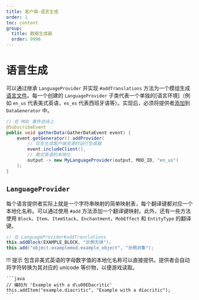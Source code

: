 ```yaml
---
title: 客户端-语言生成
order: 1
toc: content
group:
  title: 数据生成器
  order: 9996
---
```

语言生成
===================

可以通过继承 `LanguageProvider` 并实现 `#addTranslations` 方法为一个模组生成[语言文件][lang]。每一个创建的 `LanguageProvider` 子类代表一个单独的[语言环境]（例如 `en_us` 代表美式英语，`es_es` 代表西班牙语等）。实现后，必须将提供者[添加][datagen]到 `DataGenerator` 中。

```java
// 在 MOD 事件总线上
@SubscribeEvent
public void gatherData(GatherDataEvent event) {
    event.getGenerator().addProvider(
        // 仅在生成客户端资源时运行生成器
        event.includeClient(),
        // 美式英语的本地化
        output -> new MyLanguageProvider(output, MOD_ID, "en_us")
    );
}
```

`LanguageProvider`
------------------

每个语言提供者实际上就是一个字符串映射的简单映射表，每个翻译键都对应一个本地化名称。可以通过使用 `#add` 方法添加一个翻译键映射。此外，还有一些方法使用 `Block`、`Item`、`ItemStack`、`Enchantment`、`MobEffect` 和 `EntityType` 的翻译键。

```java
// 在 LanguageProvider#addTranslations
this.addBlock(EXAMPLE_BLOCK, "示例方块");
this.add("object.examplemod.example_object", "示例对象");
```

!!! 提示
    包含非美式英语的字母数字值的本地化名称可以直接提供。提供者会自动将字符转换为其对应的 unicode 等价物，以便游戏读取。

    ```java
    // 编码为 'Example with a d\u00EDacritic'
    this.addItem("example.diacritic", "Example with a díacritic");
    ```

[lang]: ../../concepts/internationalization.md
[locale]: https://minecraft.wiki/w/Language#Languages
[datagen]: ../index.md#data-providers